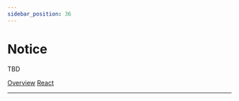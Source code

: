 ```yaml
---
sidebar_position: 36
---
```


# Notice

TBD

<a href='./index.md'> Overview</a>
<a href='./react.md'> React</a>
__________________________________________________________________________________